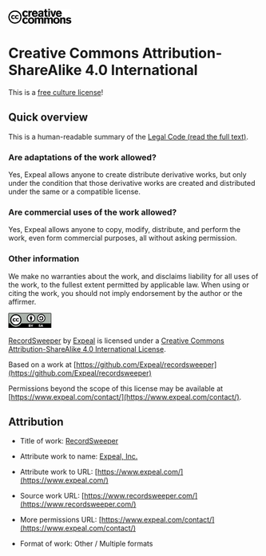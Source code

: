 ![Creative Commons](_assets/creative-commons.png)

# Creative Commons Attribution-ShareAlike 4.0 International

This is a [free culture license](https://creativecommons.org/share-your-work/public-domain/freeworks/)!

## Quick overview

This is a human-readable summary of the [Legal Code (read the full text)](http://creativecommons.org/licenses/by-sa/4.0/).

### Are adaptations of the work allowed?

Yes, Expeal allows anyone to create distribute derivative works, but only under the condition that those derivative works are created and distributed under the same or a compatible license.

### Are commercial uses of the work allowed?

Yes, Expeal allows anyone to copy, modify, distribute, and perform the work, even form commercial purposes, all without asking permission.

### Other information

We make no warranties about the work, and disclaims liability for all uses of the work, to the fullest extent permitted by applicable law. When using or citing the work, you should not imply endorsement by the author or the affirmer.

![CC AS 4.0](_assets/cc-by-sa.png)

[RecordSweeper](https://www.recordsweeper.com/) by [Expeal](https://www.expeal.com/) is licensed under a [Creative Commons Attribution-ShareAlike 4.0 International License](http://creativecommons.org/licenses/by-sa/4.0/).

Based on a work at [https://github.com/Expeal/recordsweeper](https://github.com/Expeal/recordsweeper)

Permissions beyond the scope of this license may be available at [https://www.expeal.com/contact/](https://www.expeal.com/contact/).

## Attribution

* Title of work: [RecordSweeper](https://www.recordsweeper.com/)

* Attribute work to name: [Expeal, Inc.](https://www.expeal.com/)

* Attribute work to URL: [https://www.expeal.com/](https://www.expeal.com/)

* Source work URL: [https://www.recordsweeper.com/](https://www.recordsweeper.com/)

* More permissions URL: [https://www.expeal.com/contact/](https://www.expeal.com/contact/)

* Format of work: Other / Multiple formats
